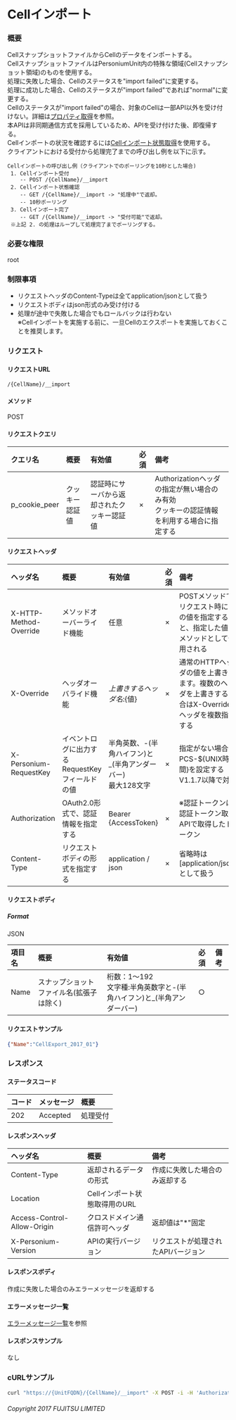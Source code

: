 # Cellインポート
### 概要
CellスナップショットファイルからCellのデータをインポートする。<br>CellスナップショットファイルはPersoniumUnit内の特殊な領域(Cellスナップショット領域)のものを使用する。<br>処理に失敗した場合、Cellのステータスを"import failed"に変更する。<br>処理に成功した場合、Cellのステータスが"import failed"であれば"normal"に変更する。<br>Cellのステータスが"import failed"の場合、対象のCellは一部API以外を受け付けない。詳細は[プロパティ取得](290_Cell_Get_Property.html)を参照。<br>本APIは非同期通信方式を採用しているため、APIを受け付けた後、即復帰する。<br>Cellインポートの状況を確認するには[Cellインポート状態取得](508_Progress_of_Import_Cell.html)を使用する。<br>クライアントにおける受付から処理完了までの呼び出し例を以下に示す。
```
Cellインポートの呼び出し例（クライアントでのポーリングを10秒とした場合)
 1. Cellインポート受付
    -- POST /{CellName}/__import
 2. Cellインポート状態確認
    -- GET /{CellName}/__import -> "処理中"で返却。
    -- 10秒ポーリング
 3. Cellインポート完了
    -- GET /{CellName}/__import -> "受付可能"で返却。
 ※上記 2. の処理はループして処理完了までポーリングする。
```

### 必要な権限
root

### 制限事項
- リクエストヘッダのContent-Typeは全てapplication/jsonとして扱う
- リクエストボディはjson形式のみ受け付ける
- 処理が途中で失敗した場合でもロールバックは行わない<br>※Cellインポートを実施する前に、一旦Cellのエクスポートを実施しておくことを推奨します。


### リクエスト
#### リクエストURL
```
/{CellName}/__import
```

#### メソッド
POST

#### リクエストクエリ
|クエリ名|概要|有効値|必須|備考|
|:--|:--|:--|:--|:--|
|p_cookie_peer|クッキー認証値|認証時にサーバから返却されたクッキー認証値|×|Authorizationヘッダの指定が無い場合のみ有効<br>クッキーの認証情報を利用する場合に指定する|

#### リクエストヘッダ
|ヘッダ名|概要|有効値|必須|備考|
|:--|:--|:--|:--|:--|
|X-HTTP-Method-Override|メソッドオーバーライド機能|任意|×|POSTメソッドでリクエスト時にこの値を指定すると、指定した値がメソッドとして使用される|
|X-Override|ヘッダオーバライド機能|${上書きするヘッダ名}:${値}|×|通常のHTTPヘッダの値を上書きします。複数のヘッダを上書きする場合はX-Overrideヘッダを複数指定する|
|X-Personium-RequestKey|イベントログに出力するRequestKeyフィールドの値|半角英数、-(半角ハイフン)と_(半角アンダーバー)<br>最大128文字|×|指定がない場合、PCS-${UNIX時間}を設定する<br>V1.1.7以降で対応|
|Authorization|OAuth2.0形式で、認証情報を指定する|Bearer {AccessToken}|×|※認証トークンは認証トークン取得APIで取得したトークン|
|Content-Type|リクエストボディの形式を指定する|application / json|×|省略時は[application/json]として扱う|

#### リクエストボディ
##### Format
JSON

|項目名|概要|有効値|必須|備考|
|:--|:--|:--|:--|:--|
|Name|スナップショットファイル名(拡張子は除く)|桁数：1～192<br>文字種:半角英数字と-(半角ハイフン)と_(半角アンダーバー)|○||

#### リクエストサンプル
```json
{"Name":"CellExport_2017_01"}
```


### レスポンス
#### ステータスコード
|コード|メッセージ|概要|
|:--|:--|:--|
|202|Accepted|処理受付|

#### レスポンスヘッダ
|ヘッダ名|概要|備考|
|:--|:--|:--|
|Content-Type|返却されるデータの形式|作成に失敗した場合のみ返却する|
|Location|Cellインポート状態取得用のURL||
|Access-Control-Allow-Origin|クロスドメイン通信許可ヘッダ|返却値は"*"固定|
|X-Personium-Version|APIの実行バージョン|リクエストが処理されたAPIバージョン|

#### レスポンスボディ
作成に失敗した場合のみエラーメッセージを返却する

#### エラーメッセージ一覧
[エラーメッセージ一覧](004_Error_Messages.html)を参照

#### レスポンスサンプル
なし


### cURLサンプル
```sh
curl "https://{UnitFQDN}/{CellName}/__import" -X POST -i -H 'Authorization: Bearer {AccessToken}' -d '{"Name":"CellExport_2017_01"}'
```

###### Copyright 2017 FUJITSU LIMITED
